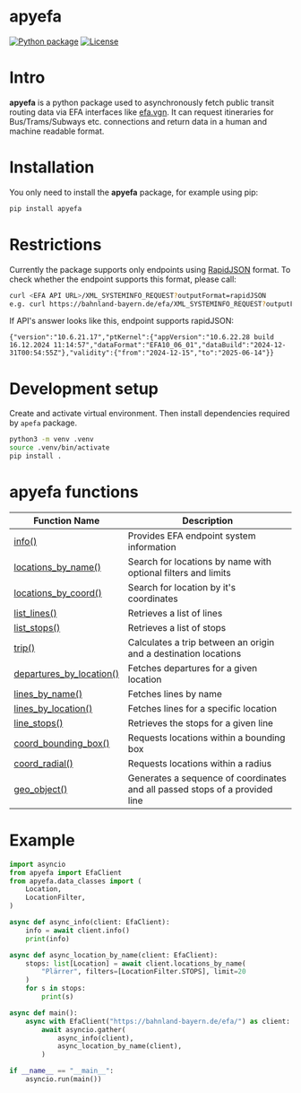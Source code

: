 # apyefa
[![Python package](https://github.com/alex-jung/apyefa/actions/workflows/python-package.yml/badge.svg)](https://github.com/alex-jung/apyefa/actions/workflows/python-package.yml)
[![License](https://img.shields.io/badge/License-MIT-yellow.svg)](https://opensource.org/licenses/MIT)

# Intro
**apyefa** is a python package used to asynchronously fetch public transit routing data via EFA  interfaces like [efa.vgn](https://efa.vgn.de/vgnExt_oeffi/"). It can request itineraries for Bus/Trams/Subways etc. connections and return data in a human and machine readable format.

# Installation
You only need to install the **apyefa** package, for example using pip:
``` bash
pip install apyefa
```

# Restrictions
Currently the package supports only endpoints using [RapidJSON](https://rapidjson.org/) format. To check whether the endpoint supports this format, please call:
``` bash
curl <EFA API URL>/XML_SYSTEMINFO_REQUEST?outputFormat=rapidJSON
e.g. curl https://bahnland-bayern.de/efa/XML_SYSTEMINFO_REQUEST?outputFormat=rapidJSON
```
If API's answer looks like this, endpoint supports rapidJSON:
```
{"version":"10.6.21.17","ptKernel":{"appVersion":"10.6.22.28 build 16.12.2024 11:14:57","dataFormat":"EFA10_06_01","dataBuild":"2024-12-31T00:54:55Z"},"validity":{"from":"2024-12-15","to":"2025-06-14"}}
```

# Development setup
Create and activate virtual environment. Then install dependencies required by `apefa` package.
``` bash
python3 -m venv .venv
source .venv/bin/activate
pip install .
```

# apyefa functions
|Function Name                                                |Description|
|----------------------------------------------------|-----------|
|[info()](https://github.com/alex-jung/apyefa/wiki/info)|Provides EFA endpoint system information|
|[locations_by_name()](https://github.com/alex-jung/apyefa/wiki/locations_by_name)|Search for locations by name with optional filters and limits|
|[locations_by_coord()](https://github.com/alex-jung/apyefa/wiki/locations_by_coord)|Search for location by it's coordinates|
|[list_lines()](https://github.com/alex-jung/apyefa/wiki/list_lines)|Retrieves a list of lines|
|[list_stops()](https://github.com/alex-jung/apyefa/wiki/list_stops)|Retrieves a list of stops|
|[trip()](https://github.com/alex-jung/apyefa/wiki/trip)|Calculates a trip between an origin and a destination locations|
|[departures_by_location()](https://github.com/alex-jung/apyefa/wiki/departures_by_location)|Fetches departures for a given location|
|[lines_by_name()](https://github.com/alex-jung/apyefa/wiki/lines_by_name)|Fetches lines by name|
|[lines_by_location()](https://github.com/alex-jung/apyefa/wiki/lines_by_location)|Fetches lines for a specific location|
|[line_stops()](https://github.com/alex-jung/apyefa/wiki/line_stops)|Retrieves the stops for a given line|
|[coord_bounding_box()](https://github.com/alex-jung/apyefa/wiki/coord_bounding_box)|Requests locations within a bounding box|
|[coord_radial()](https://github.com/alex-jung/apyefa/wiki/coord_radial)|Requests locations within a radius|
|[geo_object()](https://github.com/alex-jung/apyefa/wiki/geo_object)|Generates a sequence of coordinates and all passed stops of a provided line|


# Example
``` python
import asyncio
from apyefa import EfaClient
from apyefa.data_classes import (
    Location,
    LocationFilter,
)

async def async_info(client: EfaClient):
    info = await client.info()
    print(info)

async def async_location_by_name(client: EfaClient):
    stops: list[Location] = await client.locations_by_name(
        "Plärrer", filters=[LocationFilter.STOPS], limit=20
    )
    for s in stops:
        print(s)    

async def main():
    async with EfaClient("https://bahnland-bayern.de/efa/") as client:
        await asyncio.gather(
            async_info(client),
            async_location_by_name(client),
        )

if __name__ == "__main__":
    asyncio.run(main())
```
